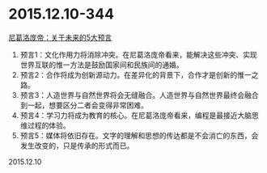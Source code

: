 2015.12.10-344
==============
[尼葛洛庞帝：关于未来的5大预言](http://mp.weixin.qq.com/s?__biz=MjM5NzY4MzQyMQ==&amp;mid=400794708&amp;idx=1&amp;sn=e1199dc4345a57302e83827b402eb8e8&amp;scene=1&amp;srcid=1208vMswrx45WqhQPZkJ1xjM#rd)

1. 预言1：文化作用力将消除冲突。在尼葛洛庞帝看来，能解决这些冲突、实现世界互联的惟一方法是鼓励国家间和民族间的通婚。
2. 预言2：合作将成为创新源动力。在差异化的背景下，合作才是创新的惟一之路。
3. 预言3：人造世界与自然世界将会无缝融合。人造世界与自然世界最终会融合到一起，想要区分二者会变得非常困难。
4. 预言4：学习力将成为教育的核心。在尼葛洛庞帝看来，编程是最接近大脑思维过程的体验。
5. 预言5：媒体将依旧存在。文字的理解和思想的传达都是不会消亡的东西，会发生改变的，只是传承的形式而已。

2015.12.10
